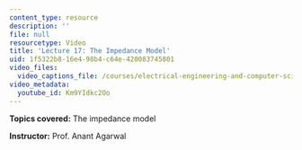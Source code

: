 ```yaml
---
content_type: resource
description: ''
file: null
resourcetype: Video
title: 'Lecture 17: The Impedance Model'
uid: 1f5322b8-16e4-98b4-c64e-420083745801
video_files:
  video_captions_file: /courses/electrical-engineering-and-computer-science/6-002-circuits-and-electronics-spring-2007/video-lectures/lecture-17/Km9YIdkc2Oo.vtt
video_metadata:
  youtube_id: Km9YIdkc2Oo
---
```


**Topics covered:** The impedance model

**Instructor:** Prof. Anant Agarwal
